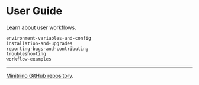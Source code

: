 # User Guide

Learn about user workflows.

```{toctree}
environment-variables-and-config
installation-and-upgrades
reporting-bugs-and-contributing
troubleshooting
workflow-examples
```

---

[Minitrino GitHub repository](https://github.com/jefflester/minitrino).
